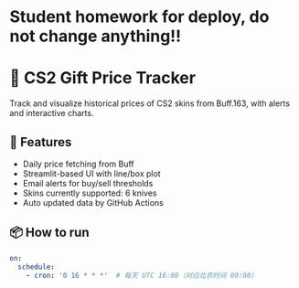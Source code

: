 # Student homework for deploy, do not change anything!!
# 🎁 CS2 Gift Price Tracker

Track and visualize historical prices of CS2 skins from Buff.163, with alerts and interactive charts.

## 🔧 Features
- Daily price fetching from Buff
- Streamlit-based UI with line/box plot
- Email alerts for buy/sell thresholds
- Skins currently supported: 6 knives
- Auto updated data by GitHub Actions

## 📦 How to run
```yaml
on:
  schedule:
    - cron: '0 16 * * *'  # 每天 UTC 16:00（对应北京时间 00:00）
